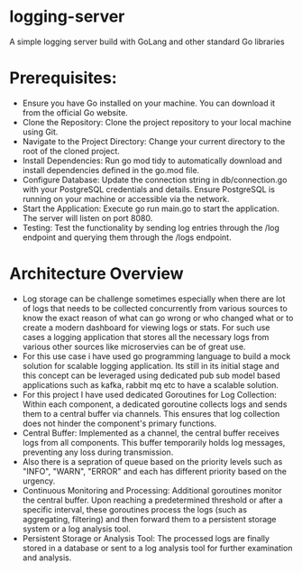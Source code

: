 # logging-server
A simple logging server build with GoLang and other standard Go libraries

# Prerequisites: 
* Ensure you have Go installed on your machine. You can download it from the official Go website.
* Clone the Repository: Clone the project repository to your local machine using Git.
* Navigate to the Project Directory: Change your current directory to the root of the cloned project.
* Install Dependencies: Run go mod tidy to automatically download and install dependencies defined in the go.mod file.
* Configure Database: Update the connection string in db/connection.go with your PostgreSQL credentials and details. Ensure PostgreSQL is running on your machine or accessible via the network.
* Start the Application: Execute go run main.go to start the application. The server will listen on port 8080.
* Testing: Test the functionality by sending log entries through the /log endpoint and querying them through the /logs endpoint.

# Architecture Overview
* Log storage can be challenge sometimes especially when there are lot of logs that needs to be collected concurrently from various sources to know the exact reason of what can go wrong or who changed what or to create a modern dashboard for viewing logs or stats. For such use cases a logging application that stores all the necessary logs from various other sources like microservies can be of great use.
* For this use case i have used go programming language to build a mock solution for scalable logging application. Its still in its initial stage and this concept can be leveraged using dedicated pub sub model based applications such as kafka, rabbit mq etc to have a scalable solution.
* For this project I have used dedicated Goroutines for Log Collection: Within each component, a dedicated goroutine collects logs and sends them to a central buffer via channels. This ensures that log collection does not hinder the component's primary functions.
* Central Buffer: Implemented as a channel, the central buffer receives logs from all components. This buffer temporarily holds log messages, preventing any loss during transmission.
* Also there is a sepration of queue based on the priority levels such as "INFO", "WARN", "ERROR" and each has different priority based on the urgency.
* Continuous Monitoring and Processing: Additional goroutines monitor the central buffer. Upon reaching a predetermined threshold or after a specific interval, these goroutines process the logs (such as aggregating, filtering) and then forward them to a persistent storage system or a log analysis tool.
* Persistent Storage or Analysis Tool: The processed logs are finally stored in a database or sent to a log analysis tool for further examination and analysis.
